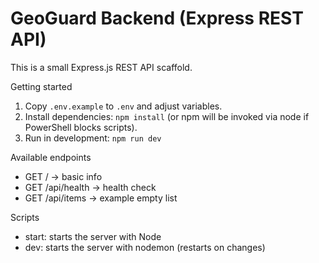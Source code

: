 # GeoGuard Backend (Express REST API)

This is a small Express.js REST API scaffold.

Getting started

1. Copy `.env.example` to `.env` and adjust variables.
2. Install dependencies: `npm install` (or npm will be invoked via node if PowerShell blocks scripts).
3. Run in development: `npm run dev`

Available endpoints

- GET / -> basic info
- GET /api/health -> health check
- GET /api/items -> example empty list

Scripts

- start: starts the server with Node
- dev: starts the server with nodemon (restarts on changes)
